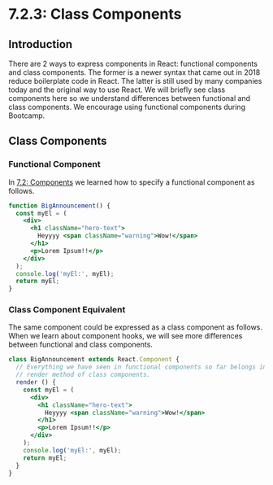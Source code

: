 # 7.2.3: Class Components

## Introduction

There are 2 ways to express components in React: functional components and class components. The former is a newer syntax that came out in 2018 reduce boilerplate code in React. The latter is still used by many companies today and the original way to use React. We will briefly see class components here so we understand differences between functional and class components. We encourage using functional components during Bootcamp.

## Class Components

### Functional Component

In [7.2: Components](./) we learned how to specify a functional component as follows.

```jsx
function BigAnnouncement() {
  const myEl = (
    <div>
      <h1 className="hero-text">
        Heyyyy <span className="warning">Wow!</span>
      </h1>
      <p>Lorem Ipsum!!</p>
    </div>
  );
  console.log('myEl:', myEl);
  return myEl;
}
```

### Class Component Equivalent

The same component could be expressed as a class component as follows. When we learn about component hooks, we will see more differences between functional and class components.

```jsx
class BigAnnouncement extends React.Component {
  // Everything we have seen in functional components so far belongs in the
  // render method of class components.
  render () {
    const myEl = (
      <div>
        <h1 className="hero-text">
          Heyyyy <span className="warning">Wow!</span>
        </h1>
        <p>Lorem Ipsum!!</p>
      </div>
    );
    console.log('myEl:', myEl);
    return myEl;
  }
}
```

